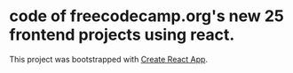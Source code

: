 # code of freecodecamp.org's new 25 frontend projects using react.

This project was bootstrapped with [Create React App](https://github.com/facebook/create-react-app).
